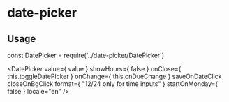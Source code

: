 # date-picker
## Usage

const DatePicker = require('../date-picker/DatePicker')

<DatePicker 
				value={ value }
				showHours={ false }
				onClose={ this.toggleDatePicker }
				onChange={ this.onDueChange }
				saveOnDateClick
				closeOnBgClick
				format={ "12/24 only for time inputs" }
				startOnMonday={ false }
				locale="en"
/>
